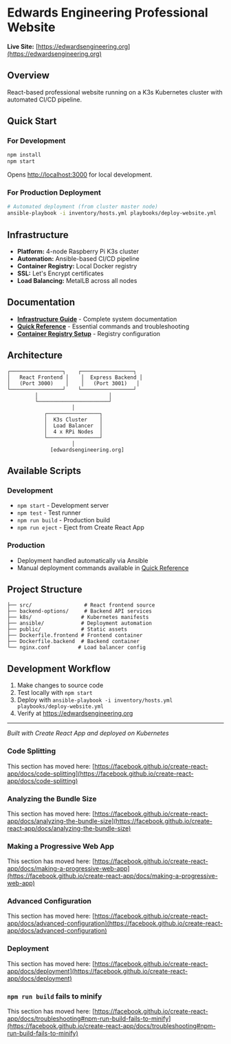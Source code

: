 # Edwards Engineering Professional Website

**Live Site:** [https://edwardsengineering.org](https://edwardsengineering.org)

## Overview
React-based professional website running on a K3s Kubernetes cluster with automated CI/CD pipeline.

## Quick Start

### For Development
```bash
npm install
npm start
```
Opens [http://localhost:3000](http://localhost:3000) for local development.

### For Production Deployment
```bash
# Automated deployment (from cluster master node)
ansible-playbook -i inventory/hosts.yml playbooks/deploy-website.yml
```

## Infrastructure
- **Platform:** 4-node Raspberry Pi K3s cluster  
- **Automation:** Ansible-based CI/CD pipeline
- **Container Registry:** Local Docker registry
- **SSL:** Let's Encrypt certificates
- **Load Balancing:** MetalLB across all nodes

## Documentation
- **[Infrastructure Guide](INFRASTRUCTURE_GUIDE.md)** - Complete system documentation
- **[Quick Reference](QUICK_REFERENCE.md)** - Essential commands and troubleshooting
- **[Container Registry Setup](CONTAINER_REGISTRY_SETUP.md)** - Registry configuration

## Architecture
```
┌─────────────────┐    ┌─────────────────┐
│   React Frontend │    │  Express Backend │
│   (Port 3000)    │    │   (Port 3001)   │
└─────────────────┘    └─────────────────┘
         │                       │
         └───────────────────────┘
                     │
            ┌─────────────────┐
            │  K3s Cluster    │
            │  Load Balancer  │
            │  4 x RPi Nodes  │
            └─────────────────┘
                     │
              [edwardsengineering.org]
```

## Available Scripts

### Development
- `npm start` - Development server
- `npm test` - Test runner  
- `npm run build` - Production build
- `npm run eject` - Eject from Create React App

### Production
- Deployment handled automatically via Ansible
- Manual deployment commands available in [Quick Reference](QUICK_REFERENCE.md)

## Project Structure
```
├── src/                 # React frontend source
├── backend-options/     # Backend API services  
├── k8s/                # Kubernetes manifests
├── ansible/            # Deployment automation
├── public/             # Static assets
├── Dockerfile.frontend # Frontend container
├── Dockerfile.backend  # Backend container
└── nginx.conf         # Load balancer config
```

## Development Workflow
1. Make changes to source code
2. Test locally with `npm start`
3. Deploy with `ansible-playbook -i inventory/hosts.yml playbooks/deploy-website.yml`
4. Verify at https://edwardsengineering.org

---

*Built with Create React App and deployed on Kubernetes*

### Code Splitting

This section has moved here: [https://facebook.github.io/create-react-app/docs/code-splitting](https://facebook.github.io/create-react-app/docs/code-splitting)

### Analyzing the Bundle Size

This section has moved here: [https://facebook.github.io/create-react-app/docs/analyzing-the-bundle-size](https://facebook.github.io/create-react-app/docs/analyzing-the-bundle-size)

### Making a Progressive Web App

This section has moved here: [https://facebook.github.io/create-react-app/docs/making-a-progressive-web-app](https://facebook.github.io/create-react-app/docs/making-a-progressive-web-app)

### Advanced Configuration

This section has moved here: [https://facebook.github.io/create-react-app/docs/advanced-configuration](https://facebook.github.io/create-react-app/docs/advanced-configuration)

### Deployment

This section has moved here: [https://facebook.github.io/create-react-app/docs/deployment](https://facebook.github.io/create-react-app/docs/deployment)

### `npm run build` fails to minify

This section has moved here: [https://facebook.github.io/create-react-app/docs/troubleshooting#npm-run-build-fails-to-minify](https://facebook.github.io/create-react-app/docs/troubleshooting#npm-run-build-fails-to-minify)
